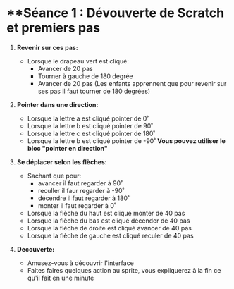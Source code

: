# **Séance 1 : Dévouverte de Scratch et premiers pas

1. **Revenir sur ces pas:**
    - Lorsque le drapeau vert est cliqué:
        - Avancer de 20 pas
        - Tourner à gauche de 180 degrée
        - Avancer de 20 pas
   (Les enfants apprennent que pour revenir sur ses pas il faut tourner de 180 degrées)

2. **Pointer dans une direction:**
    - Lorsque la lettre a est cliqué pointer de 0˚ 
    - Lorsque la lettre b est cliqué pointer de 90˚
    - Lorsque la lettre c est cliqué pointer de 180˚
    - Lorsque la lettre b est cliqué pointer de -90˚
    **Vous pouvez utiliser le bloc "pointer en direction"**


3. **Se déplacer selon les flèches:**
    - Sachant que pour:
        - avancer il faut regarder à 90˚
        - reculler il faur regarder à -90˚
        - décendre il faut regarder à 180˚
        - monter il faut regarder à 0˚
    - Lorsque la flèche du haut est cliqué monter de 40 pas
    - Lorsque la flèche du bas est cliqué décender de 40 pas
    - Lorsque la flèche de droite est cliqué avancer de 40 pas
    - Lorsque la flèche de gauche est cliqué reculer de 40 pas


4. **Decouverte:**
    - Amusez-vous à découvrir l'interface
    - Faites faires quelques action au sprite, vous expliquerez à la fin ce qu'il fait en une minute




